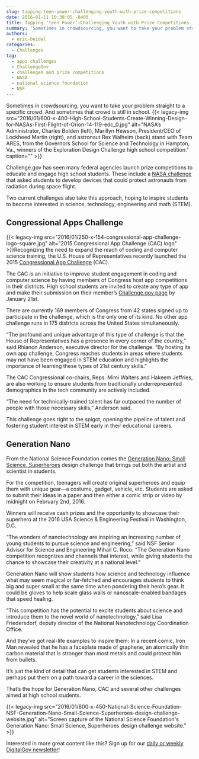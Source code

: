 ```yaml
---
slug: tapping-teen-power-challenging-youth-with-prize-competitions
date: 2016-01-11 10:30:05 -0400
title: Tapping ‘Teen Power’—Challenging Youth with Prize Competitions
summary: 'Sometimes in crowdsourcing, you want to take your problem straight to a specific crowd. And sometimes that crowd is still in school. Challenge.gov has seen many federal agencies launch prize competitions to educate and engage high school students. These include a NASA challenge that asked students to develop devices that could protect astronauts from radiation during space flight.'
authors:
  - eric-beidel
categories:
  - Challenges
tag:
  - apps challenges
  - ChallengeGov
  - challenges and prize competitions
  - NASA
  - national science foundation
  - NSF
---
```


Sometimes in crowdsourcing, you want to take your problem straight to a specific crowd. And sometimes that crowd is still in school. {{< legacy-img src="2016/01/600-x-400-High-School-Students-Create-Winning-Design-for-NASAs-First-Flight-of-Orion-14-119-edc_0.jpg" alt="NASA’s Administrator, Charles Bolden (left), Marillyn Hewson, President/CEO of Lockheed Martin (right), and astronaut Rex Walheim (back) stand with Team ARES, from the Governors School for Science and Technology in Hampton, Va., winners of the Exploration Design Challenge high school competition." caption="" >}} 

Challenge.gov has seen many federal agencies launch prize competitions to educate and engage high school students. These include a [NASA challenge](http://www.nasa.gov/press/2014/april/high-school-students-create-winning-design-for-nasas-first-flight-of-orion/#.Vorwk5MrIdV) that asked students to develop devices that could protect astronauts from radiation during space flight.

Two current challenges also take this approach, hoping to inspire students to become interested in science, technology, engineering and math (STEM).

## Congressional Apps Challenge

{{< legacy-img src="2016/01/250-x-154-congressional-app-challenge-logo-square.jpg" alt="2015 Congressional App Challenge (CAC) logo" >}}Recognizing the need to expand the reach of coding and computer science training, the U.S. House of Representatives recently launched the 2015 [Congressional App Challenge](http://www.congressionalappchallenge.us/participating-districts/) (CAC).

The CAC is an initiative to improve student engagement in coding and computer science by having members of Congress host app competitions in their districts. High school students are invited to create any type of app and make their submission on their member’s [Challenge.gov page](https://www.challenge.gov/list/) by January 21st.

There are currently 169 members of Congress from 42 states signed up to participate in the challenge, which is the only one of its kind. No other app challenge runs in 175 districts across the United States simultaneously.

“The profound and unique advantage of this type of challenge is that the House of Representatives has a presence in every corner of the country,” said Rhianon Anderson, executive director for the challenge. “By hosting its own app challenge, Congress reaches students in areas where students may not have been engaged in STEM education and highlights the importance of learning these types of 21st century skills.”

The CAC Congressional co-chairs, Reps. Mimi Walters and Hakeem Jeffries, are also working to ensure students from traditionally underrepresented demographics in the tech community are actively included.

“The need for technically-trained talent has far outpaced the number of people with those necessary skills,” Anderson said.

This challenge goes right to the spigot, opening the pipeline of talent and fostering student interest in STEM early in their educational careers.

## Generation Nano

From the National Science Foundation comes the [Generation Nano: Small Science, Superheroes](http://www.nsf.gov/news/special_reports/gennano/index.jsp) design challenge that brings out both the artist and scientist in students.

For the competition, teenagers will create original superheroes and equip them with unique gear—a costume, gadget, vehicle, etc. Students are asked to submit their ideas in a paper and then either a comic strip or video by midnight on February 2nd, 2016.

Winners will receive cash prizes and the opportunity to showcase their superhero at the 2016 USA Science & Engineering Festival in Washington, D.C.

&#8220;The wonders of nanotechnology are inspiring an increasing number of young students to pursue science and engineering,&#8221; said NSF Senior Advisor for Science and Engineering Mihail C. Roco. &#8220;The Generation Nano competition recognizes and channels that interest, while giving students the chance to showcase their creativity at a national level.&#8221;

Generation Nano will show students how science and technology influence what may seem magical or far-fetched and encourages students to think big and super small at the same time when pondering their hero&#8217;s gear. It could be gloves to help scale glass walls or nanoscale-enabled bandages that speed healing.

&#8220;This competition has the potential to excite students about science and introduce them to the novel world of nanotechnology,” said Lisa Friedersdorf, deputy director of the National Nanotechnology Coordination Office.

And they’ve got real-life examples to inspire them: In a recent comic, Iron Man revealed that he has a faceplate made of graphene, an atomically thin carbon material that is stronger than most metals and could protect him from bullets.

It’s just the kind of detail that can get students interested in STEM and perhaps put them on a path toward a career in the sciences.

That’s the hope for Generation Nano, CAC and several other challenges aimed at high school students.

{{< legacy-img src="2016/01/600-x-450-National-Science-Foundation-NSF-Generation-Nano-Small-Science-Superheroes-design-challenge-website.jpg" alt="Screen capture of the National Science Foundation's Generation Nano: Small Science, Superheroes design challenge website." >}}

Interested in more great content like this? Sign up for our [daily or weekly DigitalGov newsletter](https://public.govdelivery.com/accounts/USHOWTO/subscriber/new)!